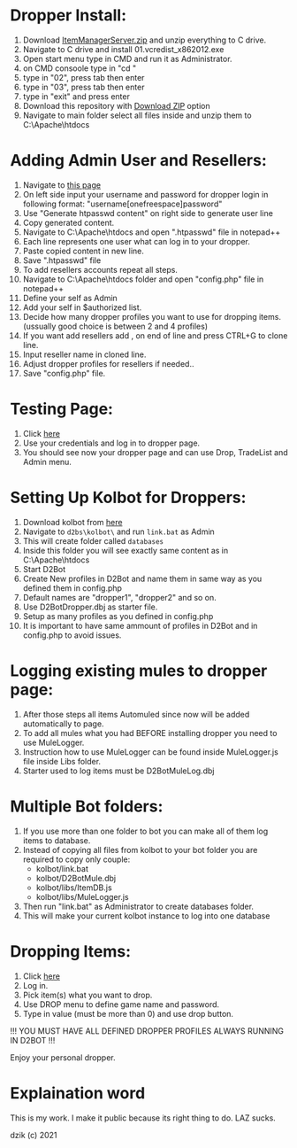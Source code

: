 # Dropper Install: 

01. Download [ItemManagerServer.zip](https://github.com/dzik87/D2Dropper/releases/download/1.0.0/ItemManagerServer.zip) and unzip everything to C drive.
02. Navigate to C drive and install 01.vcredist_x862012.exe
03. Open start menu type in CMD and run it as Administrator.
04. on CMD consoole type in "cd \"
05. type in "02", press tab then enter
06. type in "03", press tab then enter
07. type in "exit" and press enter
08. Download this repository with [Download ZIP](https://github.com/dzik87/D2Dropper/archive/main.zip) option
09. Navigate to main folder select all files inside and unzip them to C:\Apache\htdocs

# Adding Admin User and Resellers:
01. Navigate to [this page](http://aspirine.org/htpasswd_en.html)
02. On left side input your username and password for dropper login in following format:
	"username[onefreespace]password"
03. Use "Generate htpasswd content" on right side to generate user line
04. Copy generated content.
05. Navigate to C:\Apache\htdocs and open ".htpasswd" file in notepad++
06. Each line represents one user what can log in to your dropper.
07. Paste copied content in new line.
08. Save ".htpasswd" file
09. To add resellers accounts repeat all steps.
10. Navigate to C:\Apache\htdocs folder and open "config.php" file in notepad++
11. Define your self as Admin
12. Add your self in $authorized list.
13. Decide how many dropper profiles you want to use for dropping items. (ussually good choice is between 2 and 4 profiles)
14. If you want add resellers add , on end of line and press CTRL+G to clone line.
15. Input reseller name in cloned line.
16. Adjust dropper profiles for resellers if needed..
17. Save "config.php" file.

# Testing Page:
01. Click [here](http://localhost:666)
02. Use your credentials and log in to dropper page.
03. You should see now your dropper page and can use Drop, TradeList and Admin menu.

# Setting Up Kolbot for Droppers:
01. Download kolbot from [here](https://github.com/dzik87/D2Dropper/releases/download/1.0.0/kolbot-master.zip)
02. Navigate to `d2bs\kolbot\` and run `link.bat` as Admin
03. This will create folder called `databases`
04. Inside this folder you will see exactly same content as in C:\Apache\htdocs
05. Start D2Bot
06. Create New profiles in D2Bot and name them in same way as you defined them in config.php
07. Default names are "dropper1", "dropper2" and so on.
08. Use D2BotDropper.dbj as starter file.
09. Setup as many profiles as you defined in config.php
10. It is important to have same ammount of profiles in D2Bot and in config.php to avoid issues.

# Logging existing mules to dropper page:
01. After those steps all items Automuled since now will be added automatically to page.
02. To add all mules what you had BEFORE installing dropper you need to use MuleLogger.
03. Instruction how to use MuleLogger can be found inside MuleLogger.js file inside Libs folder.
04. Starter used to log items must be D2BotMuleLog.dbj

# Multiple Bot folders:
01. If you use more than one folder to bot you can make all of them log items to database.
02. Instead of copying all files from kolbot to your bot folder you are required to copy only couple:
	- kolbot/link.bat
	- kolbot/D2BotMule.dbj
	- kolbot/libs/ItemDB.js
	- kolbot/libs/MuleLogger.js
03. Then run "link.bat" as Administrator to create databases folder.
04. This will make your current kolbot instance to log into one database

# Dropping Items:
01. Click [here](http://localhost:666)
02. Log in.
03. Pick item(s) what you want to drop.
04. Use DROP menu to define game name and password.
05. Type in value (must be more than 0) and use drop button.

!!! YOU MUST HAVE ALL DEFINED DROPPER PROFILES ALWAYS RUNNING IN D2BOT !!!

Enjoy your personal dropper.

# Explaination word
This is my work.
I make it public because its right thing to do.
LAZ sucks.

dzik (c) 2021
